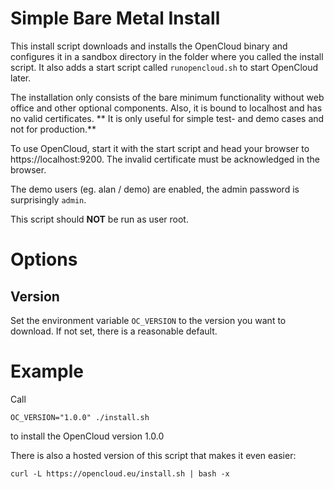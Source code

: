 # Simple Bare Metal Install

This install script downloads and installs the OpenCloud binary and
configures it in a sandbox directory in the folder where you called
the install script. It also adds a start script called `runopencloud.sh`
to start OpenCloud later.

The installation only consists of the bare minimum functionality 
without web office and other optional components. Also, it is bound
to localhost and has no valid certificates. ** It is only
useful for simple test- and demo cases and not for production.**

To use OpenCloud, start it with the start script and head your
browser to https://localhost:9200. The invalid certificate  must
be acknowledged in the browser.

The demo users (eg. alan / demo) are enabled, the admin password
is surprisingly `admin`.

This script should **NOT** be run as user root.

# Options

## Version

Set the environment variable `OC_VERSION` to the version you want
to download. If not set, there is a reasonable default. 

# Example

Call

```
OC_VERSION="1.0.0" ./install.sh
``` 
to install the OpenCloud version 1.0.0

There is also a hosted version of this script that makes it even
easier:

```
curl -L https://opencloud.eu/install.sh | bash -x 
```

